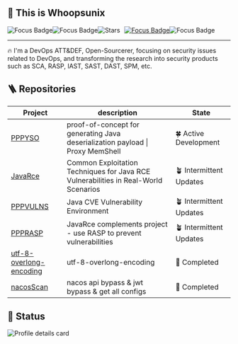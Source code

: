 ## 👋 This is Whoopsunix

<div style="display: flex; align-items: center;">  
  <img src="https://img.shields.io/badge/Focus-DevOps%20ATT&DEF-8A2BE2" alt="Focus Badge" />  
  <img src="https://img.shields.io/badge/Now-SCA%20RASP-8A2BE2" alt="Focus Badge" />
  <img src="https://img.shields.io/github/stars/Whoopsunix?color=%231890FF&style=flat-square" alt="Stars">
  <a href="https://whoopsunix.com/" target="_blank" style="margin-left: 10px;">  
    <img src="https://img.shields.io/badge/WIKI-whoopsunix.com-blue" alt="Focus Badge" />  
  </a>
  <img src="https://img.shields.io/badge/Find%20Me-whoopsunix@gmail.com-blue" alt="Focus Badge" />
</div> 

---

🔥 I'm a DevOps ATT&DEF, Open-Sourcerer, focusing on security issues related to DevOps, and transforming the research into security products such as SCA, RASP, IAST, SAST, DAST, SPM, etc.

## 🪜 Repositories

| Project                                                      | description                                                  | State                  |
| ------------------------------------------------------------ | ------------------------------------------------------------ | ---------------------- |
| [PPPYSO](https://github.com/Whoopsunix/PPPYSO)               | proof-of-concept for generating Java deserialization payload \| Proxy MemShell | 🍀 Active Development   |
| [JavaRce](https://github.com/Whoopsunix/JavaRce)             | Common Exploitation Techniques for Java RCE Vulnerabilities in Real-World Scenarios | 🪴 Intermittent Updates |
| [PPPVULNS](https://github.com/Whoopsunix/PPPVULNS)           | Java CVE Vulnerability Environment                           | 🪴 Intermittent Updates |
| [PPPRASP](https://github.com/Whoopsunix/PPPRASP)             | JavaRce complements project - use RASP to prevent vulnerabilities | 🪴 Intermittent Updates   |
| [utf-8-overlong-encoding](https://github.com/Whoopsunix/utf-8-overlong-encoding) | utf-8-overlong-encoding                                      | 🌲 Completed            |
| [nacosScan](https://github.com/Whoopsunix/nacosScan)         | nacos api bypass & jwt bypass & get all configs              | 🌲 Completed            |

## 🚩 Status

![Profile details card](http://github-profile-summary-cards.vercel.app/api/cards/profile-details?username=Whoopsunix&theme=github_dark)

[//]: # (### 🎃 Visitors)

[//]: #

[//]: # (![Visitor Count]&#40;https://profile-counter.glitch.me/Whoopsunix/count.svg&#41;)


